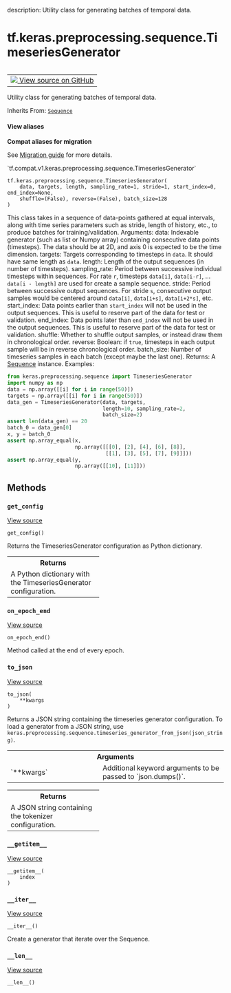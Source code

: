 description: Utility class for generating batches of temporal data.

<div itemscope itemtype="http://developers.google.com/ReferenceObject">
<meta itemprop="name" content="tf.keras.preprocessing.sequence.TimeseriesGenerator" />
<meta itemprop="path" content="Stable" />
<meta itemprop="property" content="__getitem__"/>
<meta itemprop="property" content="__init__"/>
<meta itemprop="property" content="__iter__"/>
<meta itemprop="property" content="__len__"/>
<meta itemprop="property" content="get_config"/>
<meta itemprop="property" content="on_epoch_end"/>
<meta itemprop="property" content="to_json"/>
</div>

# tf.keras.preprocessing.sequence.TimeseriesGenerator

<!-- Insert buttons and diff -->

<table class="tfo-notebook-buttons tfo-api nocontent" align="left">
<td>
  <a target="_blank" href="https://github.com/keras-team/keras/tree/v2.7.0/keras/preprocessing/sequence.py#L29-L85">
    <img src="https://www.tensorflow.org/images/GitHub-Mark-32px.png" />
    View source on GitHub
  </a>
</td>
</table>



Utility class for generating batches of temporal data.

Inherits From: [`Sequence`](../../../../tf/keras/utils/Sequence.md)

<section class="expandable">
  <h4 class="showalways">View aliases</h4>
  <p>
<b>Compat aliases for migration</b>
<p>See
<a href="https://www.tensorflow.org/guide/migrate">Migration guide</a> for
more details.</p>
<p>`tf.compat.v1.keras.preprocessing.sequence.TimeseriesGenerator`</p>
</p>
</section>

<pre class="devsite-click-to-copy prettyprint lang-py tfo-signature-link">
<code>tf.keras.preprocessing.sequence.TimeseriesGenerator(
    data, targets, length, sampling_rate=1, stride=1, start_index=0, end_index=None,
    shuffle=(False), reverse=(False), batch_size=128
)
</code></pre>



<!-- Placeholder for "Used in" -->

This class takes in a sequence of data-points gathered at
equal intervals, along with time series parameters such as
stride, length of history, etc., to produce batches for
training/validation.
Arguments:
    data: Indexable generator (such as list or Numpy array)
        containing consecutive data points (timesteps).
        The data should be at 2D, and axis 0 is expected
        to be the time dimension.
    targets: Targets corresponding to timesteps in `data`.
        It should have same length as `data`.
    length: Length of the output sequences (in number of timesteps).
    sampling_rate: Period between successive individual timesteps
        within sequences. For rate `r`, timesteps
        `data[i]`, `data[i-r]`, ... `data[i - length]`
        are used for create a sample sequence.
    stride: Period between successive output sequences.
        For stride `s`, consecutive output samples would
        be centered around `data[i]`, `data[i+s]`, `data[i+2*s]`, etc.
    start_index: Data points earlier than `start_index` will not be used
        in the output sequences. This is useful to reserve part of the
        data for test or validation.
    end_index: Data points later than `end_index` will not be used
        in the output sequences. This is useful to reserve part of the
        data for test or validation.
    shuffle: Whether to shuffle output samples,
        or instead draw them in chronological order.
    reverse: Boolean: if `true`, timesteps in each output sample will be
        in reverse chronological order.
    batch_size: Number of timeseries samples in each batch
        (except maybe the last one).
Returns:
    A [Sequence](https://www.tensorflow.org/api_docs/python/tf/keras/utils/Sequence) instance.
Examples:
```python
from keras.preprocessing.sequence import TimeseriesGenerator
import numpy as np
data = np.array([[i] for i in range(50)])
targets = np.array([[i] for i in range(50)])
data_gen = TimeseriesGenerator(data, targets,
                               length=10, sampling_rate=2,
                               batch_size=2)
assert len(data_gen) == 20
batch_0 = data_gen[0]
x, y = batch_0
assert np.array_equal(x,
                      np.array([[[0], [2], [4], [6], [8]],
                                [[1], [3], [5], [7], [9]]]))
assert np.array_equal(y,
                      np.array([[10], [11]]))
```

## Methods

<h3 id="get_config"><code>get_config</code></h3>

<a target="_blank" href="https://github.com/keras-team/keras-preprocessing/tree/1.1.2/keras_preprocessing/sequence.py#L380-L413">View source</a>

<pre class="devsite-click-to-copy prettyprint lang-py tfo-signature-link">
<code>get_config()
</code></pre>

Returns the TimeseriesGenerator configuration as Python dictionary.


<!-- Tabular view -->
 <table class="responsive fixed orange">
<colgroup><col width="214px"><col></colgroup>
<tr><th colspan="2">Returns</th></tr>
<tr class="alt">
<td colspan="2">
A Python dictionary with the TimeseriesGenerator configuration.
</td>
</tr>

</table>



<h3 id="on_epoch_end"><code>on_epoch_end</code></h3>

<a target="_blank" href="https://github.com/keras-team/keras/tree/v2.7.0/keras/utils/data_utils.py#L478-L481">View source</a>

<pre class="devsite-click-to-copy prettyprint lang-py tfo-signature-link">
<code>on_epoch_end()
</code></pre>

Method called at the end of every epoch.
    

<h3 id="to_json"><code>to_json</code></h3>

<a target="_blank" href="https://github.com/keras-team/keras-preprocessing/tree/1.1.2/keras_preprocessing/sequence.py#L415-L432">View source</a>

<pre class="devsite-click-to-copy prettyprint lang-py tfo-signature-link">
<code>to_json(
    **kwargs
)
</code></pre>

Returns a JSON string containing the timeseries generator
configuration. To load a generator from a JSON string, use
`keras.preprocessing.sequence.timeseries_generator_from_json(json_string)`.

<!-- Tabular view -->
 <table class="responsive fixed orange">
<colgroup><col width="214px"><col></colgroup>
<tr><th colspan="2">Arguments</th></tr>

<tr>
<td>
`**kwargs`
</td>
<td>
Additional keyword arguments
to be passed to `json.dumps()`.
</td>
</tr>
</table>



<!-- Tabular view -->
 <table class="responsive fixed orange">
<colgroup><col width="214px"><col></colgroup>
<tr><th colspan="2">Returns</th></tr>
<tr class="alt">
<td colspan="2">
A JSON string containing the tokenizer configuration.
</td>
</tr>

</table>



<h3 id="__getitem__"><code>__getitem__</code></h3>

<a target="_blank" href="https://github.com/keras-team/keras-preprocessing/tree/1.1.2/keras_preprocessing/sequence.py#L363-L378">View source</a>

<pre class="devsite-click-to-copy prettyprint lang-py tfo-signature-link">
<code>__getitem__(
    index
)
</code></pre>




<h3 id="__iter__"><code>__iter__</code></h3>

<a target="_blank" href="https://github.com/keras-team/keras/tree/v2.7.0/keras/utils/data_utils.py#L483-L486">View source</a>

<pre class="devsite-click-to-copy prettyprint lang-py tfo-signature-link">
<code>__iter__()
</code></pre>

Create a generator that iterate over the Sequence.


<h3 id="__len__"><code>__len__</code></h3>

<a target="_blank" href="https://github.com/keras-team/keras-preprocessing/tree/1.1.2/keras_preprocessing/sequence.py#L359-L361">View source</a>

<pre class="devsite-click-to-copy prettyprint lang-py tfo-signature-link">
<code>__len__()
</code></pre>







